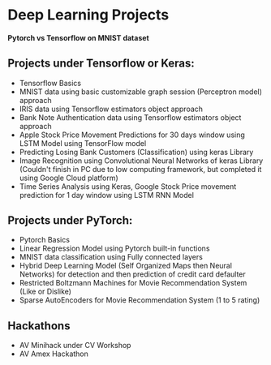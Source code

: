 # Deep Learning Projects

#### Pytorch vs Tensorflow on MNIST dataset

## Projects under Tensorflow or Keras: 
* Tensorflow Basics
* MNIST data using basic customizable graph session (Perceptron model) approach
* IRIS data using Tensorflow estimators object approach
* Bank Note Authentication data using Tensorflow estimators object approach
* Apple Stock Price Movement Predictions for 30 days window using LSTM Model using TensorFlow model
* Predicting Losing Bank Customers (Classification) using keras Library 
* Image Recognition using Convolutional Neural Networks of keras Library (Couldn't finish in PC due to low computing framework, but completed it using Google Cloud platform)
* Time Series Analysis using Keras, Google Stock Price movement prediction for 1 day window using LSTM RNN Model

## Projects under PyTorch:
* Pytorch Basics
* Linear Regression Model using Pytorch built-in functions
* MNIST data classification using Fully connected layers
* Hybrid Deep Learning Model (Self Organized Maps then Neural Networks) for detection and then prediction of credit card defaulter
* Restricted Boltzmann Machines for Movie Recommendation System (Like or Dislike)
* Sparse AutoEncoders for Movie Recommendation System (1 to 5 rating)

## Hackathons 
* AV Minihack under CV Workshop
* AV Amex Hackathon

